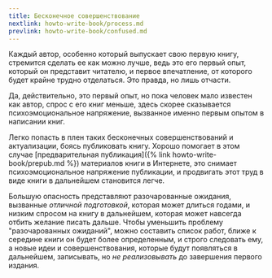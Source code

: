 ```yaml
---
title: Бесконечное совершенствование
nextlink: howto-write-book/process.md
prevlink: howto-write-book/confused.md
---
```


Каждый автор, особенно который выпускает свою первую книгу, стремится
сделать ее как можно лучше, ведь это его первый опыт, который он
представит читателю, и первое впечатление, от которого будет крайне
трудно отделаться.  Это правда, но лишь отчасти.

Да, действительно, это первый опыт, но пока человек мало известен как
автор, спрос с его книг меньше, здесь скорее сказывается
психоэмоциональное напряжение, вызванное именно первым опытом в
написании книг.

Легко попасть в плен таких бесконечных совершенствований и
актуализации, боясь публиковать книгу.  Хорошо помогает в этом случае
[предварительная публикация]({% link howto-write-book/prepub.md %})
материалов книги в Интернете, это снимает психоэмоциональное
напряжение публикации, и продвигать этот труд в виде книги в
дальнейшем становится легче.

Большую опасность представляют разочарованные ожидания, вызванные
*отличной подготовкой*, которая может длиться годами, и низким спросом
на книгу в дальнейшем, которая может навсегда отбить желание писать
дальше.  Чтобы уменьшить проблему "разочарованных ожиданий", можно
составить список работ, ближе к середине книги он будет более
определенным, и строго следовать ему, а новые идеи и
совершенствования, которые будут появляться в дальнейшем, записывать,
но *не реализовывать* до завершения первого издания.
